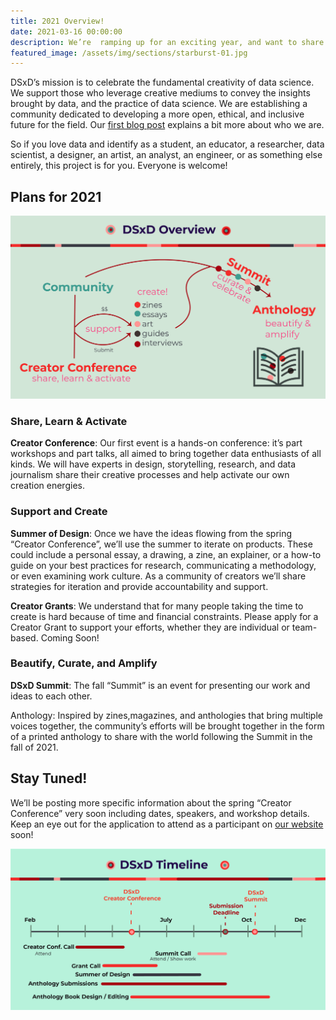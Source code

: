 ```yaml
---
title: 2021 Overview!
date: 2021-03-16 00:00:00
description: We’re  ramping up for an exciting year, and want to share our plans with you!  
featured_image: /assets/img/sections/starburst-01.jpg
---
```


DSxD’s mission is to celebrate the fundamental creativity of data science. We support those who leverage creative mediums to convey the insights brought by data, and the practice of data science. We are establishing a community dedicated to developing a more open, ethical, and inclusive future for the field. Our [first blog post](http://datasciencebydesign.org/blog/dsxd-announce) explains a bit more about who we are.

So if you love data and identify as a student, an educator, a researcher, data scientist, a designer, an artist, an analyst, an engineer, or as something else entirely, this project is for you. Everyone is welcome! 


## Plans for 2021


<img src="../assets/img/posts/DSxD_overview.jpg" alt="Overview Schematic">

### Share, Learn & Activate

**Creator Conference**: Our first event is a hands-on conference: it’s part workshops and part talks, all aimed to bring together data enthusiasts of all kinds. We will have experts in design, storytelling, research, and data journalism share their creative processes and help activate our own creation energies.

### Support and Create

**Summer of Design**: Once we have the ideas flowing from the spring “Creator Conference”, we’ll use the summer to iterate on products. These could include a personal essay, a drawing, a zine, an explainer, or a how-to guide on your best practices for research, communicating a methodology, or even examining work culture. As a community of creators we’ll share strategies for iteration and provide accountability and support. 

**Creator Grants**: We understand that for many people taking the time to create is hard because of time and financial constraints. Please apply for a Creator Grant to support your efforts, whether they are individual or team-based. Coming Soon!

### Beautify, Curate, and Amplify 

**DSxD Summit**: The fall “Summit” is an event for presenting our work and ideas to each other.
    
Anthology: Inspired by zines,magazines, and anthologies that bring multiple voices together, the community’s efforts will be brought together in the form of a printed anthology to share with the world following the Summit in the fall of 2021.  

## Stay Tuned! 

We’ll be posting more specific information about the spring “Creator Conference” very soon including dates, speakers, and workshop details. Keep an eye out for the application to attend as a participant on [our website](http://datasciencebydesign.org/) soon! 

<img src="../assets/img/posts/DSxD_timeline.jpg" alt="Overview Schematic">


